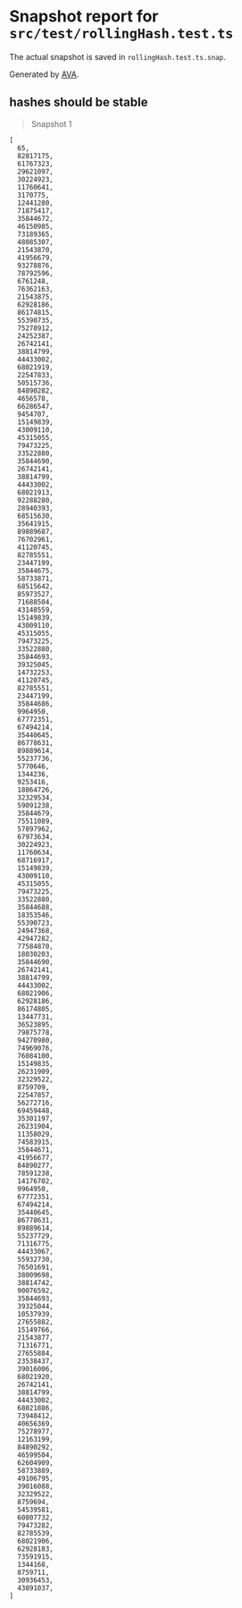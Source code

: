 # Snapshot report for `src/test/rollingHash.test.ts`

The actual snapshot is saved in `rollingHash.test.ts.snap`.

Generated by [AVA](https://avajs.dev).

## hashes should be stable

> Snapshot 1

    [
      65,
      82817175,
      61767323,
      29621097,
      30224923,
      11760641,
      3170775,
      12441280,
      71875417,
      35844672,
      46150985,
      73189365,
      48085307,
      21543870,
      41956679,
      93278876,
      78792596,
      6761248,
      76362163,
      21543875,
      62928186,
      86174815,
      55390735,
      75278912,
      24252387,
      26742141,
      38814799,
      44433002,
      68021919,
      22547833,
      50515736,
      84890282,
      4656578,
      66286547,
      9454707,
      15149839,
      43009110,
      45315055,
      79473225,
      33522880,
      35844690,
      26742141,
      38814799,
      44433002,
      68021913,
      92288280,
      28940393,
      68515630,
      35641915,
      89889687,
      76702961,
      41120745,
      82785551,
      23447199,
      35844675,
      58733871,
      68515642,
      85973527,
      71688504,
      43148559,
      15149839,
      43009110,
      45315055,
      79473225,
      33522880,
      35844693,
      39325045,
      14732253,
      41120745,
      82785551,
      23447199,
      35844686,
      9964950,
      67772351,
      67494214,
      35440645,
      86778631,
      89889614,
      55237736,
      5770646,
      1344236,
      9253416,
      18864726,
      32329534,
      59091238,
      35844679,
      75511089,
      57897962,
      67973634,
      30224923,
      11760634,
      68716917,
      15149839,
      43009110,
      45315055,
      79473225,
      33522880,
      35844688,
      18353546,
      55390723,
      24947368,
      42947282,
      77584870,
      18030203,
      35844690,
      26742141,
      38814799,
      44433002,
      68021906,
      62928186,
      86174805,
      13447731,
      36523895,
      79875778,
      94270980,
      74969076,
      76084100,
      15149835,
      26231909,
      32329522,
      8759709,
      22547857,
      56272716,
      69459448,
      35301197,
      26231904,
      11358029,
      74583915,
      35844671,
      41956677,
      84890277,
      78591238,
      14176702,
      9964950,
      67772351,
      67494214,
      35440645,
      86778631,
      89889614,
      55237729,
      71316775,
      44433067,
      55932730,
      76501691,
      38009698,
      38814742,
      90076592,
      35844693,
      39325044,
      10537939,
      27655882,
      15149766,
      21543877,
      71316771,
      27655884,
      23538437,
      39016006,
      68021920,
      26742141,
      38814799,
      44433002,
      68021886,
      73948412,
      40656369,
      75278977,
      12163199,
      84890292,
      46599504,
      62604909,
      58733889,
      49106795,
      39016088,
      32329522,
      8759694,
      54539581,
      60807732,
      79473282,
      82785539,
      68021906,
      62928183,
      73591915,
      1344168,
      8759711,
      30936453,
      43891037,
    ]
